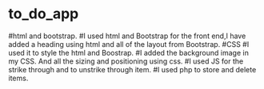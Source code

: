 # to_do_app
#html and bootstrap.
#I used html and Bootstrap for the front end,I have added a heading using html and all of the layout from Bootstrap.
#CSS
#I used it to style the html and Boostrap.
#I added the background image in my CSS. And all the sizing and positioning using css.
#I used JS for the strike through and to unstrike through item.
#I used php to store and delete items.
